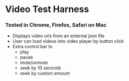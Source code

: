 # Video Test Harness
### Tested in Chrome, Firefox, Safari on Mac

- Displays video urls from an external json file
- User can load videos into video player by button click
- Extra control bar to
  - play
  - pause
  - mute/unmute
  - seek by 10 seconds
  - seek by custom amount


